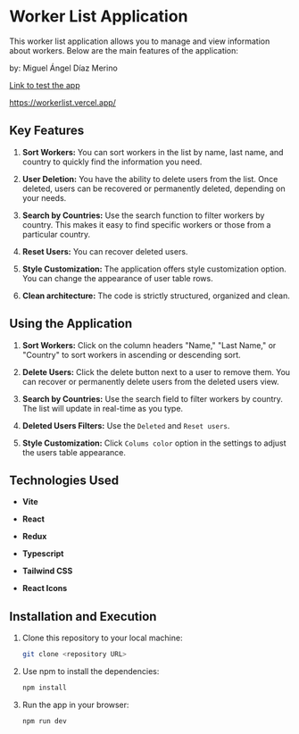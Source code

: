 # Worker List Application

This worker list application allows you to manage and view information about workers. Below are the main features of the application:

by: Miguel Ángel Díaz Merino

[Link to test the app](https://workerlist.vercel.app/)

https://workerlist.vercel.app/

## Key Features

1. **Sort Workers:** You can sort workers in the list by name, last name, and country to quickly find the information you need.

2. **User Deletion:** You have the ability to delete users from the list. Once deleted, users can be recovered or permanently deleted, depending on your needs.

3. **Search by Countries:** Use the search function to filter workers by country. This makes it easy to find specific workers or those from a particular country.

4. **Reset Users:** You can recover deleted users.

5. **Style Customization:** The application offers style customization option. You can change the appearance of user table rows.

6. **Clean architecture:** The code is strictly structured, organized and clean.

## Using the Application

1. **Sort Workers:** Click on the column headers "Name," "Last Name," or "Country" to sort workers in ascending or descending sort.

2. **Delete Users:** Click the delete button next to a user to remove them. You can recover or permanently delete users from the deleted users view.

3. **Search by Countries:** Use the search field to filter workers by country. The list will update in real-time as you type.

4. **Deleted Users Filters:** Use the `Deleted` and `Reset users`.

5. **Style Customization:** Click `Colums color` option in the settings to adjust the users table appearance.

## Technologies Used

- **Vite**
- **React**

- **Redux**
- **Typescript**

- **Tailwind CSS**
- **React Icons**

## Installation and Execution

1. Clone this repository to your local machine:

   ```bash
   git clone <repository URL>
   ```

2. Use npm to install the dependencies:

   ```bash
   npm install
   ```

3. Run the app in your browser:

   ```bash
   npm run dev
   ```
